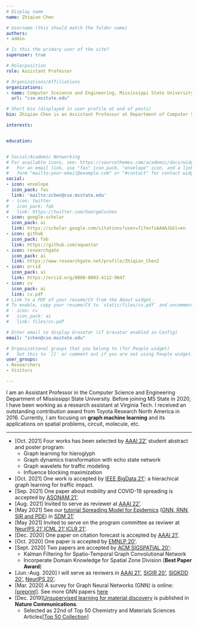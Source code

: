 ```yaml
---
# Display name
name: Zhiqian Chen

# Username (this should match the folder name)
authors:
- admin

# Is this the primary user of the site?
superuser: true

# Role/position
role: Assistant Professor

# Organizations/Affiliations
organizations:
- name: Computer Sceience and Engineering, Mississippi State University
  url: "cse.msstate.edu"

# Short bio (displayed in user profile at end of posts)
bio: Zhiqian Chen is an Assistant Professor at Department of Computer Science and Engineering at Mississippi State University, focusing on graph machine learning.

interests:


education:


# Social/Academic Networking
# For available icons, see: https://sourcethemes.com/academic/docs/widgets/#icons
#   For an email link, use "fas" icon pack, "envelope" icon, and a link in the
#   form "mailto:your-email@example.com" or "#contact" for contact widget.
social:
- icon: envelope
  icon_pack: fas
  link: 'mailto:zchen@cse.msstate.edu'
# - icon: twitter
#   icon_pack: fab
#   link: https://twitter.com/GeorgeCushen
- icon: google-scholar
  icon_pack: ai
  link: https://scholar.google.com/citations?user=7i7exfsAAAAJ&hl=en
- icon: github
  icon_pack: fab
  link: https://github.com/aquastar
- icon: researchgate
  icon_pack: ai
  link: https://www.researchgate.net/profile/Zhiqian_Chen2
- icon: orcid
  icon_pack: ai
  link: https://orcid.org/0000-0003-4112-9647
- icon: cv
  icon_pack: ai
  link: cv.pdf
# Link to a PDF of your resume/CV from the About widget.
# To enable, copy your resume/CV to `static/files/cv.pdf` and uncomment the lines below.  
# - icon: cv
#   icon_pack: ai
#   link: files/cv.pdf

# Enter email to display Gravatar (if Gravatar enabled in Config)
email: "zchen@cse.msstate.edu"

# Organizational groups that you belong to (for People widget)
#   Set this to `[]` or comment out if you are not using People widget.  
user_groups:
- Researchers
- Visitors

---
```

I am an Assistant Professor in the Computer Science and Engineering Department of Mississippi State University. Before joining MS State in 2020, I have been working as a research assistant at Virginia Tech. <!-- My Master Degree is obtained from Peking University and a B.S. from Huazhong University of Science and Technology respectively.  -->I received an outstanding contribution award from Toyota Research North America in 2016. Currently, I am focusing on **graph machine learning** and its applications on spatial problems, circuit, molecule, etc.

<!-- Researchers/students sharing the same interests are welcome to contact me for collaborations [[Openings]](/post/opening/). -->

-----
- [Oct. 2021] Four works has been selected by [AAAI 22'](https://aaai.org/Conferences/AAAI-22/) student abstract and poster program:
  - Graph learning for hieroglyph 
  - Graph dynamics transformation with echo state network
  - Graph wavelets for traffic modeling
  - Influence blocking maximization 
- [Oct. 2021] One work is accepted by [IEEE BigData 21'](https://bigdataieee.org/BigData2021/): a hierachical graph learning for traffic impact.
- [Sep. 2021] One paper about mobility and COVID-19 spreading is accepted by [ASONAM 21'](https://asonam.cpsc.ucalgary.ca/2021/).
- [Aug. 2021] Invited to serve as reviewer at [AAAI 22'](https://aaai.org/Conferences/AAAI-22/).
- [May 2021] See our [tutorial Spreading Model for Epidemics](https://beiyulincs.github.io/pub/sdm_tutorial_21.html) ([GNN, RNN, SIR and PDE](/files/SDM21-part2.pptx)) in [SDM 21'](https://www.siam.org/conferences/cm/conference/sdm21)
- [May 2021] Invited to serve on the program committee as reviwer at [NeurlPS 21'](https://nips.cc),[ICML 21'](https://icml.cc/Conferences/2021),[ICLR 21'](https://iclr.cc/).
- [Dec. 2020] One paper on citation forecast is accepted by [AAAI 21'](https://aaai.org/Conferences/AAAI-21/#).
- [Oct. 2020] One paper is accepted by [EMNLP 20'](https://2020.emnlp.org).
- [Sept. 2020] Two papers are accepted by [ACM SIGSPATIAL 20'](https://sigspatial2020.sigspatial.org):
	- Kalman Filtering for Spatio-Temporal Graph Convolutional Network
	- Incorperate Domain Knowledge for Spatial Zone Division (**Best Paper Award**)
- [Jun.-Aug. 2020] I will serve as reviwers in [AAAI 21'](https://aaai.org/Conferences/AAAI-21/), [SIGIR 20'](https://sigir.org/sigir2020/), [SIGKDD 20'](https://www.kdd.org/kdd2020/), [NeurlPS 20'](https://nips.cc).
- [Mar. 2020] A survey for Graph Neural Networks (GNN) is online: [[preprint]](https://arxiv.org/abs/2002.11867). See more GNN papers [here](https://github.com/thunlp/GNNPapers)
- [Dec. 2019][Unsupervised learning for material discovery](https://www.nature.com/articles/s41467-019-13214-1) is published in **Nature Communications**.
  - Selected as 22nd of Top 50 Chemistry and Materials Sciences Articles[[Top 50 Collection]](https://www.nature.com/collections/giacagiaca)
